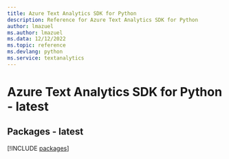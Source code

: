 ```yaml
---
title: Azure Text Analytics SDK for Python
description: Reference for Azure Text Analytics SDK for Python
author: lmazuel
ms.author: lmazuel
ms.data: 12/12/2022
ms.topic: reference
ms.devlang: python
ms.service: textanalytics
---
```

# Azure Text Analytics SDK for Python - latest
## Packages - latest
[!INCLUDE [packages](text-analytics-index.md)]